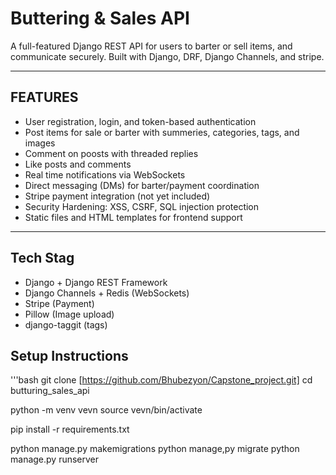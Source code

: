 # Buttering & Sales API

A full-featured Django REST API for users to barter or sell items, and communicate securely. Built with Django, DRF, Django Channels, and stripe.

---

## FEATURES

- User registration, login, and token-based authentication
- Post items for sale or barter with summeries, categories, tags, and images
- Comment on poosts with threaded replies
- Like posts and comments
- Real time notifications via WebSockets
- Direct messaging (DMs) for barter/payment coordination
- Stripe payment integration (not yet included)
- Security Hardening: XSS, CSRF, SQL injection protection
- Static files and HTML templates for frontend support

---

## Tech Stag

- Django + Django REST Framework
- Django Channels + Redis (WebSockets)
- Stripe (Payment)
- Pillow (Image upload)
- django-taggit (tags)

## Setup Instructions

'''bash
git clone [https://github.com/Bhubezyon/Capstone_project.git]
cd butturing_sales_api

python -m venv vevn
source vevn/bin/activate

pip install -r requirements.txt

python manage.py makemigrations
python manage,py migrate
python manage.py runserver
